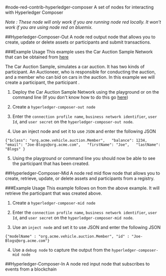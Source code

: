 #node-red-contrib-hyperledger-composer
A set of nodes for interacting with Hyperledger Composer

*Note : These node will only work if you are running node red locally. It won't work if you are using node red on bluemix.*

##Hyperledger-Composer-Out
A node red output node that allows you to create, update or delete assets or participants and submit transactions.

###Example Usage
This example uses the Car Auction Sample Network that can be obtained from [here](https://github.com/hyperledger/composer-sample-networks/tree/master/packages/carauction-network)

The Car Auction Sample, simulates a car auction. It has two kinds of participant. An Auctioneer, who is responsible for conducting the auction, and a member who can bid on cars in the auction.
In this example we will create a participant, the participant .

1. Deploy the Car Auction Sample Network using the playground or on the command line (If you don't know how to do this go [here](https://hyperledger.github.io/composer))

2. Create a `hyperledger-composer-out node`

3. Enter the `connection profile name`, `business network identifier`, `user Id`, and `user secret` on the `hyperledger-composer-out node`.

4. Use an inject node and set it to use `JSON` and enter the following JSON

```
{"$class": "org.acme.vehicle.auction.Member",   "balance": 1234,   "email": "Joe-Blogs@org.acme.com",   "firstName": "Joe",   "lastName": "Blogs" }
```

5. Using the playground or command line you should now be able to see the participant that has been created.

##Hyperledger-Composer-Mid
A node red mid flow node that allows you to create, retrieve, update, or delete assets and participants from a registry.

###Example Usage
This example follows on from the above example. It will retrieve the participant that was created above.
 
 1. Create a `hyperledger-composer-mid node`
 
 2. Enter the `connection profile name`, `business network identifier`, `user Id`, and `user secret` on the `hyperledger-composer-mid node`.
 
 3. Use an `inject node` and set it to use JSON and enter the following JSON
 
 ```
{"modelName" : "org.acme.vehicle.auction.Member", "id" : "Joe-Blogs@org.acme.com"}
```

4. Use a `debug node` to capture the output from the `hyperledger-composer-mid node`

##Hyperledger-Composer-In
A node red input node that subscribes to events from a blockchain
